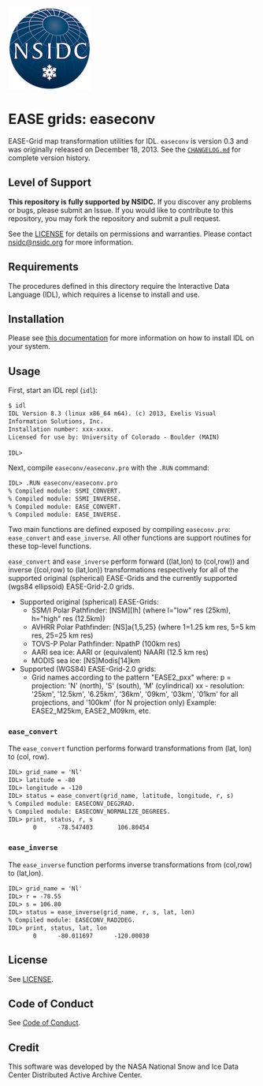 ![NSIDC logo](/images/NSIDC_logo_2018_poster-1.png)

# EASE grids: easeconv

EASE-Grid map transformation utilities for IDL. `easeconv` is version 0.3 and
was originally released on December 18, 2013. See the
[`CHANGELOG.md`](./CHANGELOG.md) for complete version history.


## Level of Support

<b>This repository is fully supported by NSIDC.</b> If you discover any problems or
bugs, please submit an Issue. If you would like to contribute to this
repository, you may fork the repository and submit a pull request.

See the [LICENSE](LICENSE) for details on permissions and warranties. Please
contact nsidc@nsidc.org for more information.


## Requirements

The procedures defined in this directory require the Interactive Data Language
(IDL), which requires a license to install and use.


## Installation

Please see [this
documentation](https://www.l3harrisgeospatial.com/Support/Self-Help-Tools/Help-Articles/Help-Articles-Detail/ArtMID/10220/ArticleID/23920/Install-and-License-IDL-88)
for more information on how to install IDL on your system.


## Usage

First, start an IDL repl (`idl`):

```
$ idl
IDL Version 8.3 (linux x86_64 m64). (c) 2013, Exelis Visual Information Solutions, Inc.
Installation number: xxx-xxxx.
Licensed for use by: University of Colorado - Boulder (MAIN)

IDL>
```

Next, compile `easeconv/easeconv.pro` with the `.RUN` command:

```
IDL> .RUN easeconv/easeconv.pro
% Compiled module: SSMI_CONVERT.
% Compiled module: SSMI_INVERSE.
% Compiled module: EASE_CONVERT.
% Compiled module: EASE_INVERSE.
```

Two main functions are defined exposed by compiling `easeconv.pro`:
`ease_convert` and `ease_inverse`. All other functions are support routines for
these top-level functions.

`ease_convert` and `ease_inverse` perform forward ((lat,lon) to (col,row)) and
inverse ((col,row) to (lat,lon)) transformations respectively for all of the
supported original (spherical) EASE-Grids and the currently supported (wgs84
ellipsoid) EASE-Grid-2.0 grids.

* Supported original (spherical) EASE-Grids:
    * SSM/I Polar Pathfinder: [NSM][lh]
       (where l="low" res (25km), h="high" res (12.5km))
    * AVHRR Polar Pathfinder: [NS]a{1,5,25}
       (where 1=1.25 km res, 5=5 km res, 25=25 km res)
    * TOVS-P Polar Pathfinder: NpathP (100km res)
    * AARI sea ice: AARI or (equivalent) NAARI (12.5 km res)
    * MODIS sea ice: [NS]Modis[14]km
* Supported (WGS84) EASE-Grid-2.0 grids:
    * Grid names according to the pattern "EASE2_pxx"
      where:
        p = projection: 'N' (north), 'S' (south), 'M' (cylindrical)
        xx - resolution: '25km', '12.5km', '6.25km',
             '36km', '09km', '03km', '01km' for all projections,
             and '100km' (for N projection only)
      Example: EASE2_M25km, EASE2_M09km, etc.

### `ease_convert`

The `ease_convert` function performs forward transformations from (lat, lon) to
(col, row).

```
IDL> grid_name = 'Nl'
IDL> latitude = -80
IDL> longitude = -120
IDL> status = ease_convert(grid_name, latitude, longitude, r, s)
% Compiled module: EASECONV_DEG2RAD.
% Compiled module: EASECONV_NORMALIZE_DEGREES.
IDL> print, status, r, s
       0      -78.547403       106.80454
```

### `ease_inverse`

The `ease_inverse` function performs inverse transformations from (col,row) to
(lat,lon).

```
IDL> grid_name = 'Nl'
IDL> r = -78.55
IDL> s = 106.80
IDL> status = ease_inverse(grid_name, r, s, lat, lon)
% Compiled module: EASECONV_RAD2DEG.
IDL> print, status, lat, lon
       0      -80.011697      -120.00030
```


## License

See [LICENSE](LICENSE).


## Code of Conduct

See [Code of Conduct](CODE_OF_CONDUCT.md).


## Credit

This software was developed by the NASA National Snow and Ice Data Center
Distributed Active Archive Center.
